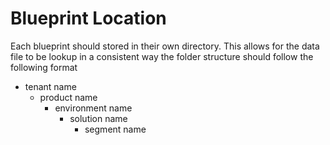 # Blueprint Location

Each blueprint should stored in their own directory. This allows for the data file to be lookup in a consistent way 
the folder structure should follow the following format

- tenant name
    - product name
        - environment name
            - solution name
                - segment name
